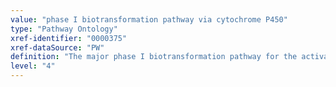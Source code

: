 ```yaml
---
value: "phase I biotransformation pathway via cytochrome P450"
type: "Pathway Ontology"
xref-identifier: "0000375"
xref-dataSource: "PW"
definition: "The major phase I biotransformation pathway for the activation of endogenous and exogenous substances carried out by members of the cytochrome P450 superfamily."
level: "4"
---
```

